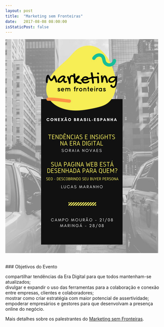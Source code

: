 ```yaml
---
layout: post
title:  "Marketing sem Fronteiras"
date:   2017-08-08 08:00:00
isStaticPost: false
---
```



[![Marketing sem Fronteiras](../img/posts/mkt-sem-fronteiras.jpg)](/)

<br/>
### Objetivos do Evento

compartilhar tendências da Era Digital para que todos mantenham-se atualizados;<br/>
divulgar e expandir o uso das ferramentas para a colaboração e conexão entre empresas, clientes e colaboradores;<br/>
mostrar como criar estratégia com maior potencial de assertividade;<br/>
empoderar empresários e gestores para que desenvolvam a presença online do negócio.<br/>



Mais detalhes sobre os palestrantes do [Marketing sem Fronteiras](/).

